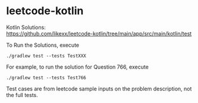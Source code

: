 # leetcode-kotlin

Kotlin Solutions:  
https://github.com/likexx/leetcode-kotlin/tree/main/app/src/main/kotlin/test

  
To Run the Solutions, execute
```
./gradlew test --tests TestXXX
```
For example, to run the solution for Question 766, execute  
```
./gradlew test --tests Test766
```
  
Test cases are from leetcode sample inputs on the problem description, not the full tests.
